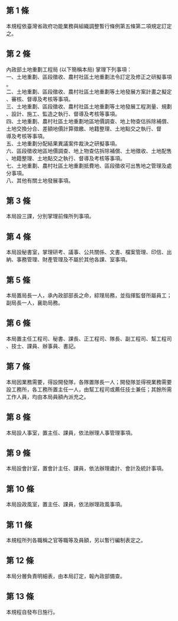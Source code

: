 第 1 條
-------
本規程依臺灣省政府功能業務與組織調整暫行條例第五條第二項規定訂定  
之。

第 2 條
-------
內政部土地重劃工程局 (以下簡稱本局) 掌理下列事項：  
一、土地重劃、區段徵收、農村社區土地重劃法令訂定及修正之研擬事項  
    。  
二、土地重劃、區段徵收、農村社區土地重劃等土地發展方案計畫之擬定  
    、審核、督導及考核等事項。  
三、土地重劃、區段徵收、農村社區土地重劃等土地發展工程測量、規劃  
    、設計、施工、監造之執行、督導及考核等事項。  
四、土地重劃、農村社區土地重劃地區地價調查、地上物查估拆除補償、  
    土地交換分合、差額地價計算徵繳、地籍整理、土地點交之執行、督  
    導及考核等事項。  
五、土地重劃分配結果異議案件裁決之研擬事項。  
六、區段徵收地區地價調查、地上物查估拆除補償、土地徵收、土地配售  
    、地籍整理、土地點交之執行、督導及考核等事項。  
七、土地重劃、農村社區土地重劃抵費地、區段徵收可出售地之管理及處  
    分事項。  
八、其他有關土地發展事項。

第 3 條
-------
本局設三課，分別掌理前條所列事項。

第 4 條
-------
本局設秘書室，掌理研考、議事、公共關係、文書、檔案管理、印信、出  
納、事務管理、財產管理及不屬於其他各課、室事項。

第 5 條
-------
本局置局長一人，承內政部部長之命，綜理局務，並指揮監督所屬員工；  
副局長一人，襄助局務。

第 6 條
-------
本局置主任工程司、秘書、課長、正工程司、隊長、副工程司、幫工程司  
、技士、課員、辦事員、書記。

第 7 條
-------
本局因業務需要，得設開發隊，各隊置隊長一人；開發隊並得視業務需要  
設工務所，各工務所置主任一人，由幫工程司或薦任技士兼任；其餘所需  
工作人員，均由本局員額內派充之。

第 8 條
-------
本局設人事室，置主任、課員，依法辦理人事管理事項。

第 9 條
-------
本局設會計室，置會計主任、課員，依法辦理歲計、會計及統計事項。

第 10 條
--------
本局設政風室，置主任、課員，依法辦理政風事項。

第 11 條
--------
本規程所列各職稱之官等職等及員額，另以暫行編制表定之。

第 12 條
--------
本局分層負責明細表，由本局訂定，報內政部備查。

第 13 條
--------
本規程自發布日施行。

